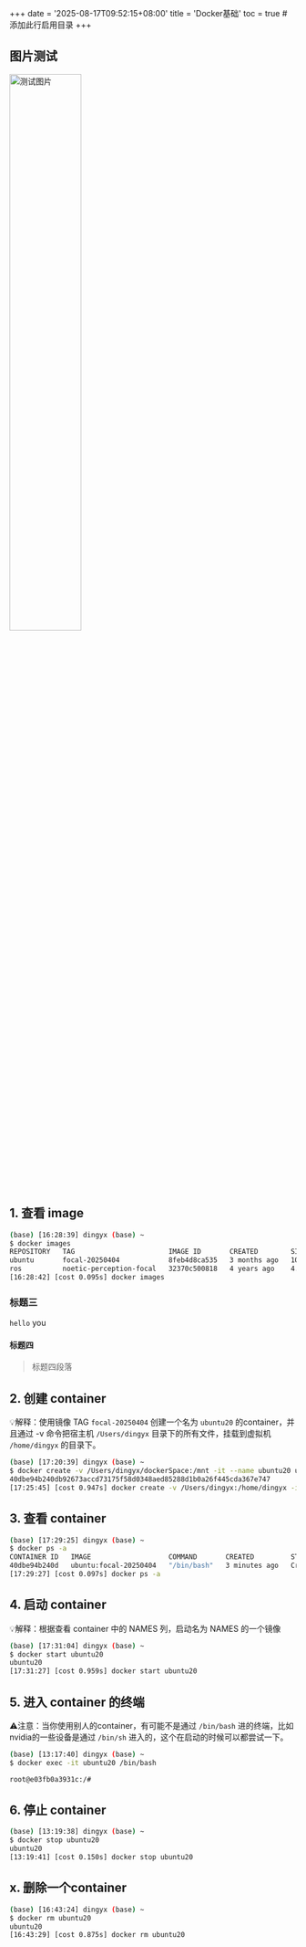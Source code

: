 +++
date = '2025-08-17T09:52:15+08:00'
title = 'Docker基础'
toc = true  # 添加此行启用目录
+++

## 图片测试
<!-- ![测试图片](/images/a_rainbow_colored_logo_with_an_apple.png) -->
<img src="/images/a_rainbow_colored_logo_with_an_apple.png" alt="测试图片" width="50%">


## 1. 查看 image

```bash
(base) [16:28:39] dingyx (base) ~
$ docker images
REPOSITORY   TAG                       IMAGE ID       CREATED        SIZE
ubuntu       focal-20250404            8feb4d8ca535   3 months ago   101MB
ros          noetic-perception-focal   32370c500818   4 years ago    4.89GB
[16:28:42] [cost 0.095s] docker images
```

### 标题三
`hello` you
#### 标题四
> 标题四段落

## 2. 创建 container

💡解释：使用镜像 TAG `focal-20250404` 创建一个名为 `ubuntu20` 的container，并且通过 -v 命令把宿主机 `/Users/dingyx` 目录下的所有文件，挂载到虚拟机 `/home/dingyx` 的目录下。

```bash
(base) [17:20:39] dingyx (base) ~
$ docker create -v /Users/dingyx/dockerSpace:/mnt -it --name ubuntu20 ubuntu:focal-20250404
40dbe94b240db92673accd73175f58d0348aed85288d1b0a26f445cda367e747
[17:25:45] [cost 0.947s] docker create -v /Users/dingyx:/home/dingyx -it --name ubuntu20 ubuntu:focal-20250404
```

## 3. 查看 container

```bash
(base) [17:29:25] dingyx (base) ~
$ docker ps -a
CONTAINER ID   IMAGE                   COMMAND       CREATED         STATUS    PORTS     NAMES
40dbe94b240d   ubuntu:focal-20250404   "/bin/bash"   3 minutes ago   Created             ubuntu20
[17:29:27] [cost 0.097s] docker ps -a
```

## 4. 启动 container

💡解释：根据查看 container 中的 NAMES 列，启动名为 NAMES 的一个镜像

```bash
(base) [17:31:04] dingyx (base) ~
$ docker start ubuntu20
ubuntu20
[17:31:27] [cost 0.959s] docker start ubuntu20
```

## 5. 进入 container 的终端

⚠️注意：当你使用别人的container，有可能不是通过 `/bin/bash` 进的终端，比如nvidia的一些设备是通过 `/bin/sh` 进入的，这个在启动的时候可以都尝试一下。

```bash
(base) [13:17:40] dingyx (base) ~
$ docker exec -it ubuntu20 /bin/bash

root@e03fb0a3931c:/# 
```

## 6. 停止 container

```bash
(base) [13:19:38] dingyx (base) ~
$ docker stop ubuntu20
ubuntu20
[13:19:41] [cost 0.150s] docker stop ubuntu20
```

## x. 删除一个container

```bash
(base) [16:43:24] dingyx (base) ~
$ docker rm ubuntu20
ubuntu20
[16:43:29] [cost 0.875s] docker rm ubuntu20
```
